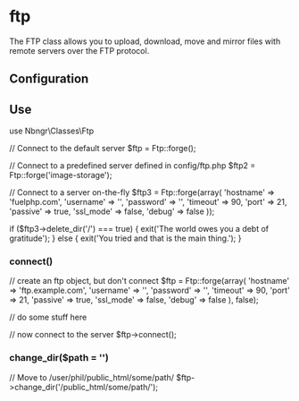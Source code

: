 # ftp
The FTP class allows you to upload, download, move and mirror files with remote servers over the FTP protocol.
## Configuration

## Use

use Nbngr\Classes\Ftp

// Connect to the default server
$ftp = Ftp::forge();

// Connect to a predefined server defined in config/ftp.php
$ftp2 = Ftp::forge('image-storage');

// Connect to a server on-the-fly
$ftp3 = Ftp::forge(array(
    'hostname' => 'fuelphp.com',
    'username' => '',
    'password' => '',
    'timeout'  => 90,
    'port'     => 21,
    'passive'  => true,
    'ssl_mode' => false,
    'debug'    => false
));

if ($ftp3->delete_dir('/') === true)
{
    exit('The world owes you a debt of gratitude');
}
else
{
    exit('You tried and that is the main thing.');
}

### connect()

// create an ftp object, but don't connect
$ftp = Ftp::forge(array(
    'hostname' => 'ftp.example.com',
    'username' => '',
    'password' => '',
    'timeout'  => 90,
    'port'     => 21,
    'passive'  => true,
    'ssl_mode' => false,
    'debug'    => false
), false);

// do some stuff here

// now connect to the server
$ftp->connect();

### change_dir($path = '')
// Move to /user/phil/public_html/some/path/
$ftp->change_dir('/public_html/some/path/');


